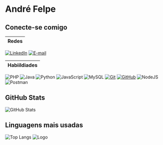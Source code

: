 # André Felpe
## Conecte-se comigo


|Redes|
|-----|
[![LinkedIn](https://img.shields.io/badge/LinkedIn-0077B5?style=for-the-badge&logo=linkedin&logoColor=white)](https://www.linkedin.com/in/andrefelipefer/) 
[![E-mail](https://img.shields.io/badge/-Email-000?style=for-the-badge&logo=microsoft-outlook&logoColor=007BFF)](mailto:andre_felipefer@hotmail.com)

|Habiildiades|
|------------|
![PHP](https://img.shields.io/badge/PHP-777BB4?style=for-the-badge&logo=php&logoColor=white) 
![Java](https://img.shields.io/badge/java-%23ED8B00.svg?style=for-the-badge&logo=openjdk&logoColor=white)
![Python](https://img.shields.io/badge/python-3670A0?style=for-the-badge&logo=python&logoColor=ffdd54)
![JavaScript](https://img.shields.io/badge/JavaScript-F7DF1E?style=for-the-badge&logo=javascript&logoColor=black)
![MySQL](https://img.shields.io/badge/MySQL-00000F?style=for-the-badge&logo=mysql&logoColor=white)
[![Git](https://img.shields.io/badge/Git-000?style=for-the-badge&logo=git&logoColor=E94D5F)](https://git-scm.com/doc)
[![GitHub](https://img.shields.io/badge/GitHub-000?style=for-the-badge&logo=github&logoColor=30A3DC)](https://docs.github.com/)
![NodeJS](https://img.shields.io/badge/node.js-6DA55F?style=for-the-badge&logo=node.js&logoColor=white) 
![Postman](https://img.shields.io/badge/Postman-FF6C37.svg?style=for-the-badge&logo=Postman&logoColor=white)



## GitHub Stats
![GitHub Stats](https://github-readme-stats.vercel.app/api?username=AndreFelipefer&theme=graywhite)

## Linguagens mais usadas
![Top Langs](https://github-readme-stats-git-masterrstaa-rickstaa.vercel.app/api/top-langs/?username=AndreFelipefer&layout=compact&bg_color=000&border_color=30A3DC&title_color=E94D5F&text_color=FFF)
![Logo](https://dev-to-uploads.s3.amazonaws.com/uploads/articles/th5xamgrr6se0x5ro4g6.png)

